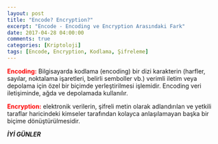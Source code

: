 ```yaml
---
layout: post
title: "Encode? Encryption?"
excerpt: "Encode - Encoding ve Encryption Arasındaki Fark"
date: 2017-04-28 04:00:00
comments: true
categories: [Kriptoloji]
tags: [Encode, Encryption, Kodlama, Şifreleme]
---
```


<font color="red"> **Encoding:** </font> Bilgisayarda kodlama (encoding) bir dizi karakterin (harfler, sayılar, noktalama işaretleri, belirli semboller vb.) verimli iletim veya depolama için özel bir biçimde yerleştirilmesi işlemidir. Encoding veri iletişiminde, ağda ve depolamada kullanılır.

<font color="red"> **Encryption:** </font> elektronik verilerin, şifreli metin olarak adlandırılan ve yetkili taraflar haricindeki kimseler tarafından kolayca anlaşılamayan başka bir biçime dönüştürülmesidir.

***İYİ GÜNLER***
